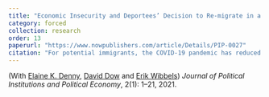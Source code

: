 ```yaml
---
title: "Economic Insecurity and Deportees’ Decision to Re-migrate in a COVID-19 Era."
category: forced
collection: research
order: 13
paperurl: "https://www.nowpublishers.com/article/Details/PIP-0027"
citation: "For potential immigrants, the COVID-19 pandemic has reduced economic opportunities and increased risks both at home and abroad. We seek to understand how COVID-19 has impacted the calculations that govern one's decision to emigrate. Leveraging a unique panel survey of Guatemalans recently deported from the United States, we explore how COVID-19 has affected deportees' economic well-being and the intent to re-migrate. We find that while COVID-19 does not measurably decrease deportees' (already poor) current economic conditions, the pandemic increases expectations of bein g worse off in the next year and uncertainty about future economic conditions. Furthermore, the pandemic also increases uncertainty about whether deportees intend to re-migrate in the coming year. This increase in uncertainty reflects the increased difficulty potential migrants face in weighing relative opportunities and risks during a transnational crisis, even as one's expectations about economic well-being in the home country become more pessimistic."
---
```


(With [Elaine K. Denny](https://faculty.ucmerced.edu/edenny/), [David Dow](https://sites.google.com/view/davidadow/home) and [Erik Wibbels](https://web.sas.upenn.edu/ewibbels/))
*Journal of Political Institutions and Political Economy*, 2(1): 1–21, 2021.